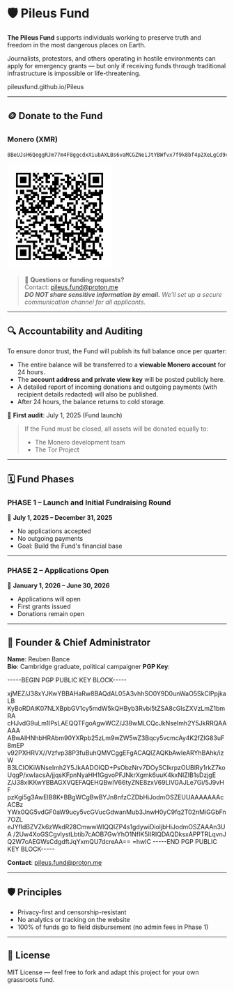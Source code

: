 # 🛡️ Pileus Fund

**The Pileus Fund** supports individuals working to preserve truth and freedom in the most dangerous places on Earth.

Journalists, protestors, and others operating in hostile environments can apply for emergency grants — but only if receiving funds through traditional infrastructure is impossible or life-threatening.

pileusfund.github.io/Pileus

---

## 🪙 Donate to the Fund

### Monero (XMR)
```
8BeUJsH6QeggRJm77m4F8ggcdxXiubAXLBs6vaMCGZNeiJtYBWfvx7f9k8bf4p2XeLgCd9cn2Si62EVvDQRpzXDR1ty1Co7
```

![Monero QR](monero-qr.png)

> 💬 **Questions or funding requests?**  
> Contact: [pileus.fund@proton.me](mailto:pileus.fund@proton.me)  
> _**DO NOT share sensitive information by email.** We’ll set up a secure communication channel for all applicants._

---

## 🔍 Accountability and Auditing

To ensure donor trust, the Fund will publish its full balance once per quarter:

- The entire balance will be transferred to a **viewable Monero account** for 24 hours.
- The **account address and private view key** will be posted publicly here.
- A detailed report of incoming donations and outgoing payments (with recipient details redacted) will also be published.
- After 24 hours, the balance returns to cold storage.

📅 **First audit**: July 1, 2025 (Fund launch)

> If the Fund must be closed, all assets will be donated equally to:
> - The Monero development team
> - The Tor Project

---

## 🗓️ Fund Phases

### **PHASE 1 – Launch and Initial Fundraising Round**

📆 **July 1, 2025 – December 31, 2025**

- No applications accepted
- No outgoing payments
- Goal: Build the Fund's financial base

---

### **PHASE 2 – Applications Open**

📆 **January 1, 2026 – June 30, 2026**

- Applications will open
- First grants issued
- Donations remain open

---

## 👤 Founder & Chief Administrator

**Name**: Reuben Bance  
**Bio**: Cambridge graduate, political campaigner
**PGP Key**: 

-----BEGIN PGP PUBLIC KEY BLOCK-----

xjMEZ/J38xYJKwYBBAHaRw8BAQdAL05A3vhhSO0Y9D0unWaO5SkClPpjkaLB
KyBoRDAiK07NLXBpbGV1cy5mdW5kQHByb3Rvbi5tZSA8cGlsZXVzLmZ1bmRA
cHJvdG9uLm1lPsLAEQQTFgoAgwWCZ/J38wMLCQcJkNseImh2Y5JkRRQAAAAA
ABwAIHNhbHRAbm90YXRpb25zLm9wZW5wZ3Bqcy5vcmcAy4K2fZlG83uF8mEP
v92PXHRVX//Vzfvp38P3fuBuhQMVCggEFgACAQIZAQKbAwIeARYhBAhk/izW
B3LCIOKiWNseImh2Y5JkAADOIQD+PsObzNrv7DOySClkrpzOUBlRy1rkZ7ko
UqgP/xwIacsA/jjqsKFpnNyaHH1GgvoPFJNkrXgmk6uuK4kxNIZIB1sDzjgE
Z/J38xIKKwYBBAGXVQEFAQEHQBwIV66tyZNE8zxV69LlVGAJLe7Gi/5J9vHF
pzKgi5g3AwEIB8K+BBgWCgBwBYJn8nfzCZDbHiJodmOSZEUUAAAAAAAcACBz
YWx0QG5vdGF0aW9ucy5vcGVucGdwanMub3JnwH0yC9fq2T02nMiGGbFn7OZL
eJYfldBZVZk6zWkdR28CmwwWIQQIZP4s1gdywiDioljbHiJodmOSZAAAn3UA
/2Uw4XoGSCgvlystLbtib7cAOB7GwYhO1NfIK5IIRIQDAQDksxAPPTRLqvnJ
Q2W7cAEGWsCdgdftJqYxmQU7dcreAA==
=hwIC
-----END PGP PUBLIC KEY BLOCK-----

**Contact**: pileus.fund@proton.me

---

## 🛡️ Principles

- Privacy-first and censorship-resistant
- No analytics or tracking on the website
- 100% of funds go to field disbursement (no admin fees in Phase 1)

---

## 📜 License

MIT License — feel free to fork and adapt this project for your own grassroots fund.
